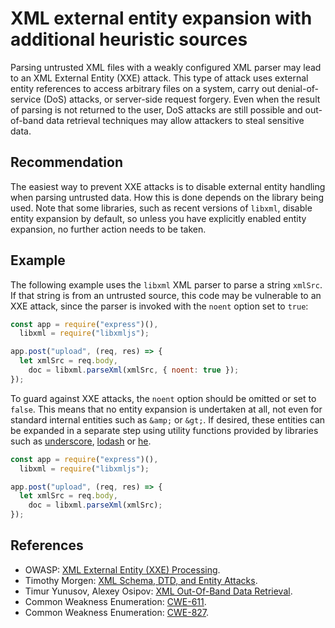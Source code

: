 # XML external entity expansion with additional heuristic sources
Parsing untrusted XML files with a weakly configured XML parser may lead to an XML External Entity (XXE) attack. This type of attack uses external entity references to access arbitrary files on a system, carry out denial-of-service (DoS) attacks, or server-side request forgery. Even when the result of parsing is not returned to the user, DoS attacks are still possible and out-of-band data retrieval techniques may allow attackers to steal sensitive data.


## Recommendation
The easiest way to prevent XXE attacks is to disable external entity handling when parsing untrusted data. How this is done depends on the library being used. Note that some libraries, such as recent versions of `libxml`, disable entity expansion by default, so unless you have explicitly enabled entity expansion, no further action needs to be taken.


## Example
The following example uses the `libxml` XML parser to parse a string `xmlSrc`. If that string is from an untrusted source, this code may be vulnerable to an XXE attack, since the parser is invoked with the `noent` option set to `true`:


```javascript
const app = require("express")(),
  libxml = require("libxmljs");

app.post("upload", (req, res) => {
  let xmlSrc = req.body,
    doc = libxml.parseXml(xmlSrc, { noent: true });
});

```
To guard against XXE attacks, the `noent` option should be omitted or set to `false`. This means that no entity expansion is undertaken at all, not even for standard internal entities such as `&amp;` or `&gt;`. If desired, these entities can be expanded in a separate step using utility functions provided by libraries such as [underscore](http://underscorejs.org/#unescape), [lodash](https://lodash.com/docs/4.17.15#unescape) or [he](https://github.com/mathiasbynens/he).


```javascript
const app = require("express")(),
  libxml = require("libxmljs");

app.post("upload", (req, res) => {
  let xmlSrc = req.body,
    doc = libxml.parseXml(xmlSrc);
});

```

## References
* OWASP: [XML External Entity (XXE) Processing](https://www.owasp.org/index.php/XML_External_Entity_(XXE)_Processing).
* Timothy Morgen: [XML Schema, DTD, and Entity Attacks](https://research.nccgroup.com/2014/05/19/xml-schema-dtd-and-entity-attacks-a-compendium-of-known-techniques/).
* Timur Yunusov, Alexey Osipov: [XML Out-Of-Band Data Retrieval](https://www.slideshare.net/qqlan/bh-ready-v4).
* Common Weakness Enumeration: [CWE-611](https://cwe.mitre.org/data/definitions/611.html).
* Common Weakness Enumeration: [CWE-827](https://cwe.mitre.org/data/definitions/827.html).
